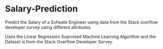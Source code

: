 # Salary-Prediction
Predict the Salary of a Sofwate Engineer using data from the Stack overflow developer survey using different attributes.

Uses the Linear Regression Suprvised Machine Learning Algorithm and the Dataset is from the Stack Overflow Developer Survey.

